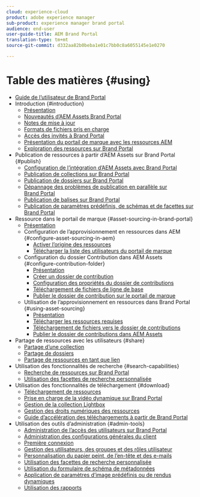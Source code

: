 ```yaml
---
cloud: experience-cloud
product: adobe experience manager
sub-product: experience manager brand portal
audience: end-user
user-guide-title: AEM Brand Portal
translation-type: tm+mt
source-git-commit: d332aa82b0beba1e01c7bb0c8a6055145e1e0270

---
```



# Table des matières {#using}

+ [Guide de l’utilisateur de Brand Portal](using/home.md)
+ Introduction {#introduction}
   + [Présentation](using/brand-portal.md)
   + [Nouveautés d’AEM Assets Brand Portal](using/whats-new.md)
   + [Notes de mise à jour](using/brand-portal-release-notes.md)
   + [Formats de fichiers pris en charge](using/brand-portal-supported-formats.md)
   + [Accès des invités à Brand Portal](using/guest-access.md)
   + [Présentation du portail de marque avec les ressources AEM](https://helpx.adobe.com/experience-manager/kt/assets/using/brand-portal-article-understand.html)
   + [Exploration des ressources sur Brand Portal](using/browse-assets-brand-portal.md)
+ Publication de ressources à partir d’AEM Assets sur Brand Portal {#publish}
   + [Configuration de l’intégration d’AEM Assets avec Brand Portal](https://helpx.adobe.com/experience-manager/6-5/assets/using/brand-portal-configuring-integration.html)
   + [Publication de collections sur Brand Portal](https://helpx.adobe.com/experience-manager/6-5/assets/using/brand-portal-publish-collection.html)
   + [Publication de dossiers sur Brand Portal](https://helpx.adobe.com/experience-manager/6-5/assets/using/brand-portal-publish-folder.html)
   + [Dépannage des problèmes de publication en parallèle sur Brand Portal](using/troubleshoot-parallel-publishing.md)
   + [Publication de balises sur Brand Portal](using/brand-portal-publish-tags.md)
   + [Publication de paramètres prédéfinis, de schémas et de facettes sur Brand Portal](using/publish-schema-search-facets-presets.md)
+ Ressource dans le portail de marque {#asset-sourcing-in-brand-portal}
   + [Présentation](using/brand-portal-asset-sourcing.md)
   + Configuration de l’approvisionnement en ressources dans AEM {#configure-asset-sourcing-in-aem}
      + [Activer l’origine des ressources](using/brand-portal-enable-asset-sourcing.md)
      + [Télécharger la liste des utilisateurs du portail de marque](using/brand-portal-upload-user-list.md)
   + Configuration du dossier Contribution dans AEM Assets {#configure-contribution-folder}
      + [Présentation](using/brand-portal-contribution-folder.md)
      + [Créer un dossier de contribution](using/brand-portal-create-contribution-folder.md)
      + [Configuration des propriétés du dossier de contributions](using/brand-portal-configure-contribution-folder-properties.md)
      + [Téléchargement de fichiers de ligne de base](using/brand-portal-upload-baseline-assets.md)
      + [Publier le dossier de contribution sur le portail de marque](using/brand-portal-publish-contribution-folder-to-brand-portal.md)
   + Utilisation de l’approvisionnement en ressources dans Brand Portal {#using-asset-sourcing}
      + [Présentation](using/brand-portal-overiew-using-asset-sourcing.md)
      + [Télécharger les ressources requises](using/brand-portal-download-asset-requirements.md)
      + [Téléchargement de fichiers vers le dossier de contributions](using/brand-portal-upload-assets-to-contribution-folder.md)
      + [Publier le dossier de contributions dans AEM Assets](using/brand-portal-publish-contribution-folder-to-aem-assets.md)
+ Partage de ressources avec les utilisateurs {#share}
   + [Partage d’une collection](using/brand-portal-share-collection.md)
   + [Partage de dossiers](using/brand-portal-sharing-folders.md)
   + [Partage de ressources en tant que lien](using/brand-portal-link-share.md)
+ Utilisation des fonctionnalités de recherche {#search-capabilities}
   + [Recherche de ressources sur Brand Portal](using/brand-portal-searching.md)
   + [Utilisation des facettes de recherche personnalisée](using/brand-portal-search-facets.md)
+ Utilisation des fonctionnalités de téléchargement {#download}
   + [Téléchargement de ressources](using/brand-portal-download-users.md)
   + [Prise en charge de la vidéo dynamique sur Brand Portal](using/dynamic-video-brand-portal.md)
   + [Gestion de la collection Lightbox](using/brand-portal-light-box.md)
   + [Gestion des droits numériques des ressources](using/manage-digital-rights-of-assets.md)
   + [Guide d’accélération des téléchargements à partir de Brand Portal](using/accelerated-download.md)
+ Utilisation des outils d’administration {#admin-tools}
   + [Administration de l’accès des utilisateurs sur Brand Portal](using/access-configurations-brand-portal.md)
   + [Administration des configurations générales du client](using/brand-portal-general-configuration.md)
   + [Première connexion](using/brand-portal-onboarding.md)
   + [Gestion des utilisateurs, des groupes et des rôles utilisateur](using/brand-portal-adding-users.md)
   + [Personnalisation du papier peint, de l’en-tête et des e-mails](using/brand-portal-branding.md)
   + [Utilisation des facettes de recherche personnalisée](using/brand-portal-search-facets.md)
   + [Utilisation du formulaire de schéma de métadonnées](using/brand-portal-metadata-schemas.md)
   + [Application de paramètres d’image prédéfinis ou de rendus dynamiques](using/brand-portal-image-presets.md)
   + [Utilisation des rapports](using/brand-portal-reports.md)

